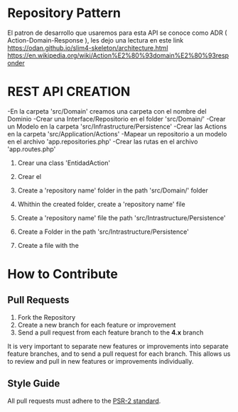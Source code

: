 # Repository Pattern
El patron de desarrollo que usaremos para esta API se conoce como ADR ( Action-Domain-Response ), les dejo una lectura en este link
https://odan.github.io/slim4-skeleton/architecture.html
https://en.wikipedia.org/wiki/Action%E2%80%93domain%E2%80%93responder


# REST API CREATION
-En la carpeta 'src/Domain' creamos una carpeta con el nombre del Dominio
-Crear una Interface/Repositorio en el folder 'src/Domain/'
-Crear un Modelo en la carpeta 'src/Infrastructure/Persistence'
-Crear las Actions en la carpeta 'src/Application/Actions'
-Mapear un repositorio a un modelo en el archivo 'app.repositories.php'
-Crear las rutas en el archivo 'app.routes.php'




1. Crear una class 'EntidadAction' 

1. Crear el 
1. Create a 'repository name' folder  in the path 'src/Domain/' folder
2. Whithin the created folder, create a 'repository name' file  
3. Create a 'repository name' file the path 'src/Intrastructure/Persistence'
4. Create a Folder in the  path 'src/Intrastructure/Persistence'
5. Create a file with the 

# How to Contribute

## Pull Requests

1. Fork the Repository
2. Create a new branch for each feature or improvement
3. Send a pull request from each feature branch to the **4.x** branch

It is very important to separate new features or improvements into separate feature branches, and to send a
pull request for each branch. This allows us to review and pull in new features or improvements individually.

## Style Guide

All pull requests must adhere to the [PSR-2 standard](https://github.com/php-fig/fig-standards/blob/master/accepted/PSR-2-coding-style-guide.md).



